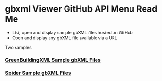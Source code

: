 <span style=display:none; >[You are now in a GitHub source code view - click this link to view Read Me file as a web page]( http://www.ladybug.tools/spider/read-gbxml/gbxml-viewer/r7/index.html#gbxml-viewer-02-github-api-menu/README.md "View file as a web page." ) </span>

# gbxml Viewer GitHub API Menu Read Me

* List, open and display sample gbXML files hosted on GitHub
* Open and display any gbXML file available via a URL

Two samples:

### [GreenBuildingXML Sample gbXML Files]( gbxml-viewer-github-api-gbxml-samples.html )

### [Spider Sample gbXML Files]( gbxml-viewer-github-api-spider-samples.html )



